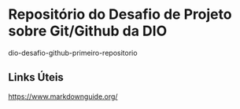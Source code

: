 # Repositório do Desafio de Projeto sobre Git/Github da DIO

dio-desafio-github-primeiro-repositorio

## Links Úteis

https://www.markdownguide.org/
